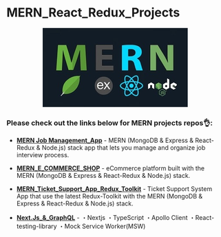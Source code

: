 # MERN_React_Redux_Projects

<p align="center" > <img src="https://github.com/taroserigano/taroserigano/blob/master/mern.jpg"> </p>

### Please check out the links below for MERN projects repos👌:

- [**MERN Job Management_App**](https://github.com/taroserigano/MERN-Job-Management-App) - MERN (MongoDB & Express & React-Redux & Node.js) stack app that lets you manage and organize job interview process.

- [**MERN_E_COMMERCE_SHOP**](https://github.com/taroserigano/MERN-React-Redux-MongoDB-Express_TAROSHOP) - eCommerce platform built with the MERN (MongoDB & Express & React-Redux & Node.js) stack.

- [**MERN_Ticket_Support_App_Redux_Toolkit**](https://github.com/taroserigano/React-Ticket-Service-App-2022) - Ticket Support System App that use the latest Redux-Toolkit with the MERN (MongoDB & Express & React-Redux & Node.js) stack.

- [**Next.Js_&_GraphQL**](https://github.com/taroserigano/nextJS-GraphQL-Hasura) - ・Nextjs
・TypeScript
・Apollo Client
・React-testing-library
・Mock Service Worker(MSW)
